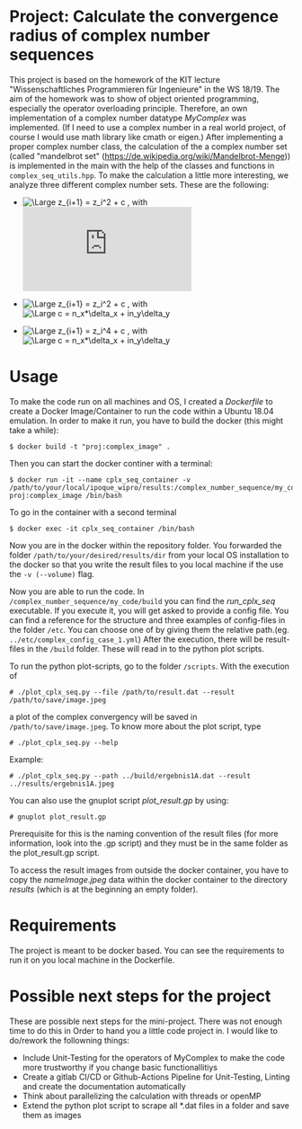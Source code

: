 # Project: Calculate the convergence radius of complex number sequences
This project is based on the homework of the KIT lecture "Wissenschaftliches Programmieren für Ingenieure" in the WS 18/19. The aim of the homework was to show of object oriented programming, especially the operator overloading principle. Therefore, an own implementation of a complex number datatype _MyComplex_ was implemented. (If I need to use a complex number in a real world project, of course I would use math library like cmath or eigen.)
After implementing a proper complex number class, the calculation of the a complex number set (called "mandelbrot set" (https://de.wikipedia.org/wiki/Mandelbrot-Menge)) is implemented in the main with the help of the classes and functions in ```complex_seq_utils.hpp```.
To make the calculation a little more interesting, we analyze three different complex number sets. These are the following:

+ ![\Large z_{i+1} = z_i^2 + c](https://latex.codecogs.com/svg.latex?z_{i+1}%3Dz_i^2%20+c) , with ![\Large c = const](https://latex.codecogs.com/svg.latex?c%3Dconst)

+ ![\Large z_{i+1} = z_i^2 + c](https://latex.codecogs.com/svg.latex?z_{i+1}%3Dz_i^2%20+c) , with ![\Large c = n_x*\delta_x + i*n_y*\delta_y](https://latex.codecogs.com/svg.latex?c%3Dn_x\delta_x%20+%20i%20n_y\delta_y)

+ ![\Large z_{i+1} = z_i^4 + c](https://latex.codecogs.com/svg.latex?z_{i+1}%3Dz_i^4%20+c) , with ![\Large c = n_x*\delta_x + i*n_y*\delta_y](https://latex.codecogs.com/svg.latex?c%3Dn_x\delta_x%20+%20i%20n_y\delta_y)

# Usage
To make the code run on all machines and OS, I created a _Dockerfile_ to create a Docker Image/Container to run the code within a Ubuntu 18.04 emulation.
In order to make it run, you have to build the docker (this might take a while):

    $ docker build -t "proj:complex_image" .

Then you can start the docker continer with a terminal:

    $ docker run -it --name cplx_seq_container -v /path/to/your/local/ipoque_wipro/results:/complex_number_sequence/my_code/results proj:complex_image /bin/bash

To go in the container with a second terminal

    $ docker exec -it cplx_seq_container /bin/bash

Now you are in the docker within the repository folder. You forwarded the folder ```/path/to/your/desired/results/dir``` from your local OS installation to the docker so that you write the result files to you local machine if the use the ```-v (--volume)``` flag.

Now you are able to run the code. In ```/complex_number_sequence/my_code/build``` you can find the _run_cplx_seq_ executable. If you execute it, you will get asked to provide a config file. You can find a reference for the structure and three examples of config-files in the folder ```/etc```. You can choose one of by giving them the relative path.(eg. ```../etc/complex_config_case_1.yml```) After the execution, there will be result-files in the ```/build``` folder. These will read in to the python plot scripts.

To run the python plot-scripts, go to the folder ```/scripts```. With the execution of

    # ./plot_cplx_seq.py --file /path/to/result.dat --result /path/to/save/image.jpeg

a plot of the complex convergency will be saved in ```/path/to/save/image.jpeg```. To know more about the plot script, type

    # ./plot_cplx_seq.py --help

Example:

    # ./plot_cplx_seq.py --path ../build/ergebnis1A.dat --result ../results/ergebnis1A.jpeg

You can also use the gnuplot script _plot_result.gp_ by using:

    # gnuplot plot_result.gp

Prerequisite for this is the naming convention of the result files (for more information, look into the .gp script) and they must be in the same folder as the plot_result.gp script.

To access the result images from outside the docker container, you have to copy the _nameImage.jpeg_ data within the docker container to the directory _results_ (which is at the beginning an empty folder).  

# Requirements
The project is meant to be docker based. You can see the requirements to run it on you local machine in the Dockerfile. 

# Possible next steps for the project
These are possible next steps for the mini-project. There was not enough time to do this in Order to hand you a little code project in. I would like to do/rework the followning things:
+ Include Unit-Testing for the operators of MyComplex to make the code more trustworthy if you change basic functionallitiys
+ Create a gitlab CI/CD or Github-Actions Pipeline for Unit-Testing, Linting and create the documentation automatically
+ Think about parallelizing the calculation with threads or openMP
+ Extend the python plot script to scrape all *.dat files in a folder and save them as images